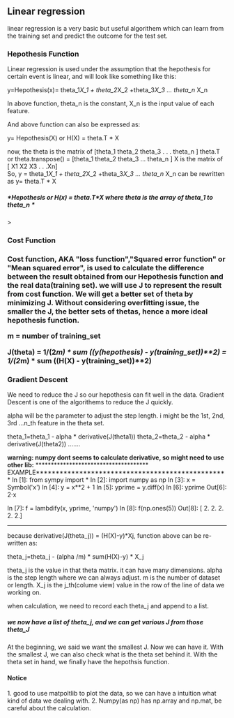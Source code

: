 <h2>Linear regression</h2>
linear regression is a very basic but useful algorithem which can learn from the
training set and predict the outcome for the test set.

<h3>Hepothesis Function</h3>
Linear regression is used under the assumption that the hepothesis for certain event is linear, and will look
like something like this:

y=Hepothesis(x)=  theta_1*X_1  + theta_2*X_2  +theta_3*X_3  ... theta_n* X_n

In above function, theta_n is the constant,  X_n is the input value of each feature. 

And above function can also be expressed as:

y=  Hepothesis(X) or H(X) = theta.T * X

now, the theta is the matrix of [theta_1
                                 theta_2 
                                 theta_3 
                                 .
                                 .
                                 .
                                 theta_n  ]
theta.T or theta.transpose() = [theta_1 theta_2 theta_3 ... theta_n ]
X is the matrix of [ X1
                     X2
                     X3
                     .
                     .
                     .Xn]    
So, y = theta_1*X_1  + theta_2*X_2  +theta_3*X_3  ... theta_n* X_n
can be rewritten as y= theta.T * X          

<h5>*Hepothesis or H(x) = theta.T*X where theta is the array of theta_1 to theta_n *  </h5>>             

<h3>Cost Function<h3/>  
Cost function, AKA "loss function","Squared error function" or "Mean squared error", is used to calculate the difference between the result
obtained from our Hepothesis function and the real data(training set). 
we will use J to represent the result from cost function.
We will get a better set of theta by minimizing J.
Without considering overfitting issue, the smaller the J, the better sets of thetas, hence a more ideal hepothesis function.

m = number of training_set

J(theta) = 1/(2*m) * sum ((y(hepothesis) - y(training_set))**2) 
         = 1/(2*m) * sum ((H(X) - y(training_set))**2)

<h3>Gradient Descent</h3>
We need to reduce the J so our hepothesis can fit well in the data.
Gradient Descent is one of the algorithems to reduce the J quickly.

alpha will be the parameter to adjust the step length.
i might be the 1st, 2nd, 3rd ...n_th feature in the theta set.

theta_1=theta_1 - alpha * derivative(J(theta1))
theta_2=theta_2 - alpha * derivative(J(theta2))
.......

<strong>warning: numpy dont seems to calculate derivative, so might need to use other lib:</strong>
************************************* EXAMPLE*************************************************
In [1]: from sympy import *
In [2]: import numpy as np
In [3]: x = Symbol('x')
In [4]: y = x**2 + 1
In [5]: yprime = y.diff(x)
In [6]: yprime
Out[6]: 2⋅x

In [7]: f = lambdify(x, yprime, 'numpy')
In [8]: f(np.ones(5))
Out[8]: [ 2.  2.  2.  2.  2.]
**********************************************************************************************
because derivative(J(theta_j)) = (H(X)-y)*Xj, function above can be re-written as:

theta_j=theta_j - (alpha /m) * sum(H(X)-y) * X_j

theta_j is the value in that theta matrix. it can have many dimensions.
alpha is the step length where we can always adjust.
m is the number of dataset or length.
X_j is the j_th(colume view) value in the row of the line of data we working on.  

when calculation, we need to record each theta_j and append to a list.

<h5> we now have a list of theta_j, and we can get various J from those theta_J</h5>

At the beginning, we said we want the smallest J. Now we can have it.
With the smallest J, we can also check what is the theta set behind it.
With the theta set in hand, we finally have the hepothsis function.

<h4> Notice</h4>
1. good to use matpoltlib to plot the data, so we can have a intuition what kind of data we dealing with.
2. Numpy(as np) has np.array and np.mat, be careful about the calculation.

